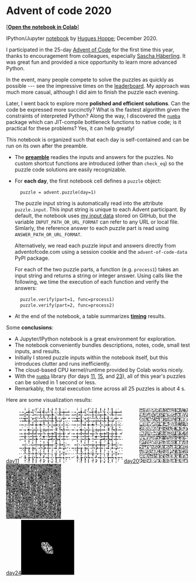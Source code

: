 <a name="top"></a>
# Advent of code 2020

[[**Open the notebook in Colab**]](https://colab.research.google.com/github/hhoppe/advent_of_code_2020/blob/main/advent_of_code_2020.ipynb)

IPython/Jupyter [notebook](https://github.com/hhoppe/advent_of_code_2020/blob/main/advent_of_code_2020.ipynb) by [Hugues Hoppe](http://hhoppe.com/); December 2020.

I participated in the 25-day [Advent of Code](https://adventofcode.com/) for the first time this year, thanks to encouragement from colleagues, especially [Sascha Häberling](https://github.com/shaeberling).  It was great fun and provided a nice opportunity to learn more advanced Python.

In the event, many people compete to solve the puzzles as quickly as possible --- see the impressive times on the [leaderboard](https://adventofcode.com/2020/leaderboard).
My approach was much more casual, although I did aim to finish the puzzle each evening.

Later, I went back to explore more **polished and efficient solutions**.
Can the code be expressed more succinctly?
What is the fastest algorithm given the constraints of interpreted Python?
Along the way, I discovered the [`numba`](https://numba.pydata.org/) package which can JIT-compile bottleneck functions to native code;
is it practical for these problems?  Yes, it can help greatly!

This notebook is organized such that each day is self-contained and can be run on its own after the preamble.

- The [**preamble**](#preamble) readies the inputs and answers for the puzzles.  No custom shortcut functions are introduced (other than `check_eq`) so the puzzle code solutions are easily recognizable.

- For **each day**, the first notebook cell defines a `puzzle` object:

  ```
    puzzle = advent.puzzle(day=1)
  ```
  The puzzle input string is automatically read into the attribute `puzzle.input`.
  This input string is unique to each Advent participant.
  By default, the notebook uses [my input data](https://github.com/hhoppe/advent_of_code_2020/tree/main/data) stored on GitHub,
  but the variable `INPUT_PATH_OR_URL_FORMAT` can refer to any URL or
  local file.
  Simlarly, the reference answer to each puzzle part is read using `ANSWER_PATH_OR_URL_FORMAT`.

  Alternatively, we read each puzzle input and answers directly from adventofcode.com using a session cookie and the `advent-of-code-data` PyPI package.

  For each of the two puzzle parts, a function (e.g. `process1`) takes an input string and returns a string or integer answer.
  Using calls like the following, we time the execution of each function and verify the answers:
  ```
    puzzle.verify(part=1, func=process1)
    puzzle.verify(part=2, func=process2)
  ```

- At the end of the notebook, a table summarizes [**timing**](#timings) results.

Some **conclusions**:

- A Jupyter/IPython notebook is a great environment for exploration.
- The notebook conveniently bundles descriptions, notes, code, small test inputs, and results.
- Initially I stored puzzle inputs within the notebook itself, but this introduces clutter and runs inefficiently.
- The cloud-based CPU kernel/runtime provided by Colab works nicely.
- With the [`numba`](https://numba.pydata.org/) library (for days [11](#day11), [15](#day15), and [23](#day23)), all of this year's puzzles can be solved in 1 second or less.
- Remarkably, the total execution time across all 25 puzzles is about 4 s.

Here are some visualization results:

<a href="#day11">day11</a><img src="https://github.com/hhoppe/advent_of_code_2020/raw/main/results/day11a.gif" height="150">
<img src="https://github.com/hhoppe/advent_of_code_2020/raw/main/results/day11b.gif" height="150">
<a href="#day20">day20</a><img src="https://github.com/hhoppe/advent_of_code_2020/raw/main/results/day20a.png" height="150">
<img src="https://github.com/hhoppe/advent_of_code_2020/raw/main/results/day20b.png" height="150">
<br/>
<a href="#day24">day24</a><img src="https://github.com/hhoppe/advent_of_code_2020/raw/main/results/day24.gif" height="150">
